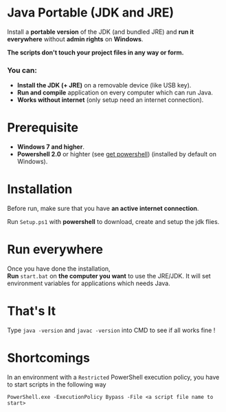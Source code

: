 # Java Portable (JDK and JRE)
Install a **portable version** of the JDK (and bundled JRE) and **run it everywhere** without **admin rights** on **Windows**.  

**The scripts don't touch your project files in any way or form.**

### You can: 
* **Install the JDK (+ JRE)** on a removable device (like USB key).
* **Run and compile** application on every computer which can run Java.
* **Works without internet** (only setup need an internet connection).

# Prerequisite
 - **Windows 7 and higher**.
 - **Powershell 2.0** or highter (see [get powershell](https://github.com/PowerShell/PowerShell#get-powershell)\) \(installed by default on Windows\).

# Installation
Before run, make sure that you have **an active internet connection**.

Run ``Setup.ps1`` with **powershell** to download, create and setup the jdk flies.

# Run everywhere
Once you have done the installation,  
**Run** ``start.bat`` on **the computer you want** to use the JRE/JDK. It will set environment variables for applications which needs Java.

# That's It
Type ``java -version`` and ``javac -version`` into CMD to see if all works fine !

# Shortcomings
In an environment with a ``Restricted`` PowerShell execution policy, you have to start scripts in the following way

 ```PowerShell.exe -ExecutionPolicy Bypass -File <a script file name to start>```

